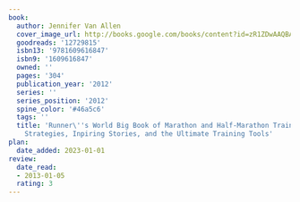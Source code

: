 ```yaml
---
book:
  author: Jennifer Van Allen
  cover_image_url: http://books.google.com/books/content?id=zR1ZDwAAQBAJ&printsec=frontcover&img=1&zoom=1&edge=curl&source=gbs_api
  goodreads: '12729815'
  isbn13: '9781609616847'
  isbn9: '1609616847'
  owned: ''
  pages: '304'
  publication_year: '2012'
  series: ''
  series_position: '2012'
  spine_color: '#46a5c6'
  tags: ''
  title: 'Runner\''s World Big Book of Marathon and Half-Marathon Training: Winning
    Strategies, Inpiring Stories, and the Ultimate Training Tools'
plan:
  date_added: 2023-01-01
review:
  date_read:
  - 2013-01-05
  rating: 3
---
```

